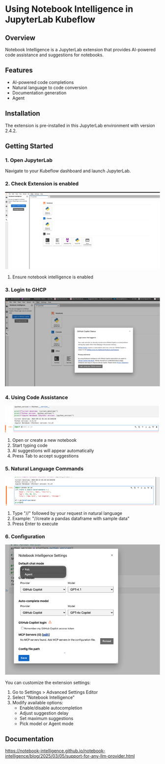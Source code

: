 # Using Notebook Intelligence in JupyterLab Kubeflow

## Overview
Notebook Intelligence is a JupyterLab extension that provides AI-powered code assistance and suggestions for notebooks.

## Features

- AI-powered code completions
- Natural language to code conversion
- Documentation generation
- Agent

## Installation
The extension is pre-installed in this JupyterLab environment with version 2.4.2.

## Getting Started

### 1. Open JupyterLab
Navigate to your Kubeflow dashboard and launch JupyterLab.

### 2. Check Extension is enabled
![Enable Extension]( images/enable_nbi.png)
1. Ensure notebook intelligence is enabled

### 3. Login to GHCP
![LOGIN](images/login_GHCP.png)

### 4. Using Code Assistance
![Code Assistance](images/code-assistance.png)
1. Open or create a new notebook
2. Start typing code
3. AI suggestions will appear automatically
4. Press Tab to accept suggestions

### 5. Natural Language Commands
![Natural Language](images/nl-commands.png)
1. Type "//" followed by your request in natural language
2. Example: "//create a pandas dataframe with sample data"
3. Press Enter to execute

### 6. Configuration

![Configuration](images/config.png)

You can customize the extension settings:
1. Go to Settings > Advanced Settings Editor
2. Select "Notebook Intelligence" 
3. Modify available options:
   - Enable/disable autocompletion
   - Adjust suggestion delay
   - Set maximum suggestions
   - Pick model or Agent mode


## Documentation

https://notebook-intelligence.github.io/notebook-intelligence/blog/2025/03/05/support-for-any-llm-provider.html

